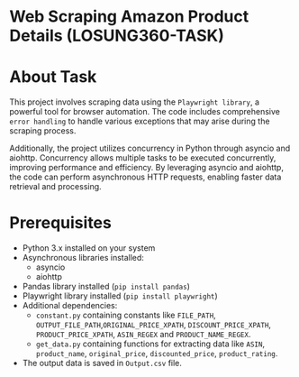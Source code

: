 # Web Scraping Amazon Product Details (LOSUNG360-TASK)

# About Task

This project involves scraping data using the `Playwright library`, a powerful tool for browser automation. The code includes comprehensive `error handling` to handle various exceptions that may arise during the scraping process.

Additionally, the project utilizes concurrency in Python through asyncio and aiohttp. Concurrency allows multiple tasks to be executed concurrently, improving performance and efficiency. By leveraging asyncio and aiohttp, the code can perform asynchronous HTTP requests, enabling faster data retrieval and processing.


# Prerequisites

- Python 3.x installed on your system
- Asynchronous libraries installed:
  - asyncio
  - aiohttp
- Pandas library installed (`pip install pandas`)
- Playwright library installed (`pip install playwright`)
- Additional dependencies:
  - `constant.py` containing constants like `FILE_PATH`, `OUTPUT_FILE_PATH`,`ORIGINAL_PRICE_XPATH`, `DISCOUNT_PRICE_XPATH`, `PRODUCT_PRICE_XPATH`, `ASIN_REGEX` and `PRODUCT_NAME_REGEX`.
  - `get_data.py` containing functions for extracting data like `ASIN`, `product_name`, `original_price`, `discounted_price`, `product_rating`.
- The output data is saved in `Output.csv` file.